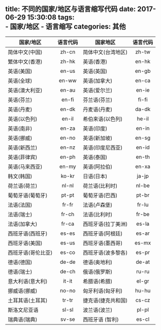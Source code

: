 title: 不同的国家/地区与语言缩写代码
date: 2017-06-29 15:30:08
tags:  
     - 国家/地区
     - 语言缩写 
categories: 其他
---
|国家/地区|语言代码|国家地区|语言代码|
|--------|:------:|-------|:-----:|
|简体中文(中国)|zh-cn|简体中文(台湾地区)|zh-tw|
|繁体中文(香港)|zh-hk|英语(香港)|en-hk|
|英语(美国)|en-us|英语(英国)|en-gb|
|英语(全球)|en-ww|英语(加拿大)|en-ca|
|英语(澳大利亚)|en-au|英语(爱尔兰)|en-ie|
|英语(芬兰)|en-fi|芬兰语(芬兰)|fi-fi|
|英语(丹麦)|en-dk|丹麦语(丹麦)|da-dk|
|英语(以色列)|en-il|希伯来语(以色列)|he-il|
|英语(南非)|en-za|英语(印度)|en-in|
|英语(挪威)|en-no|英语(新加坡)|en-sg|
|英语(新西兰)|en-nz|英语(印度尼西亚)|en-id|
|英语(菲律宾)|en-ph|英语(泰国)|en-th|
|英语(马来西亚)|en-my|英语(阿拉伯)|en-xa|
|韩文(韩国)|ko-kr|日语(日本)|ja-jp|
|荷兰语(荷兰)|nl-nl|荷兰语(比利时)|nl-be|
|葡萄牙语(葡萄牙)|pt-pt|葡萄牙语(巴西)|pt-br|
|法语(法国)|fr-fr|法语(卢森堡)|fr-lu|
|法语(瑞士)|fr-ch|法语(比利时)|fr-be|
|法语(加拿大)|fr-ca|西班牙语(拉丁美洲)|es-la|
|西班牙语(西班牙)|es-es|西班牙语(阿根廷)|es-ar|
|西班牙语(美国)|es-us|西班牙语(墨西哥)|es-mx|
|西班牙语(哥伦比亚)|es-co|西班牙语(波多黎各)|es-pr|
|德语(德国)|de-de|德语(奥地利)|de-at|
|德语(瑞士)|de-ch|俄语(俄罗斯)|ru-ru|
|意大利语(意大利)|it-it|希腊语(希腊)|el-gr|
|挪威语(挪威)|no-no|匈牙利语(匈牙利)|hu-hu|
|土耳其语(土耳其)|tr-tr|捷克语(捷克共和国)|cs-cz|
|斯洛文尼亚语|sl-sl|波兰语(波兰)|pl-pl|
|瑞典语(瑞典)|sv-se|西班牙语 (智利)|es-cl|